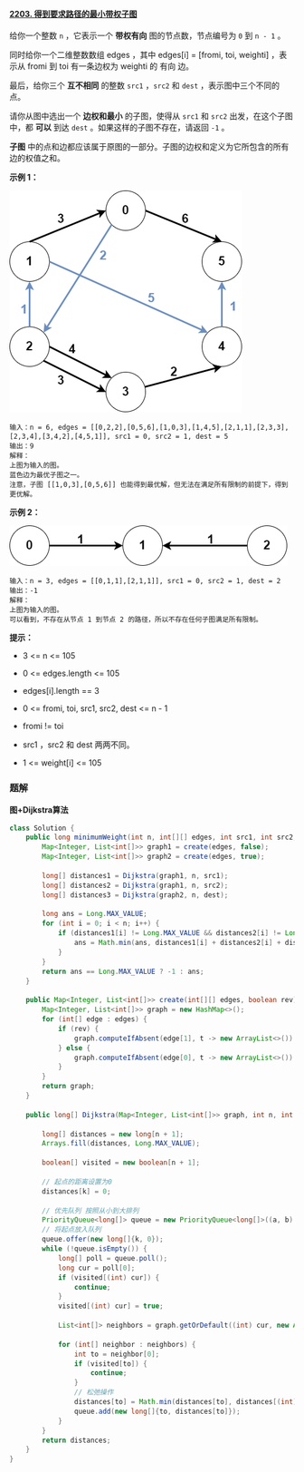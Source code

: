#### [2203. 得到要求路径的最小带权子图](https://leetcode-cn.com/problems/minimum-weighted-subgraph-with-the-required-paths/)

给你一个整数 `n` ，它表示一个 **带权有向** 图的节点数，节点编号为 `0` 到 `n - 1` 。

同时给你一个二维整数数组 edges ，其中 edges[i] = [fromi, toi, weighti] ，表示从 fromi 到 toi 有一条边权为 weighti 的 有向 边。

最后，给你三个 **互不相同** 的整数 `src1` ，`src2` 和 `dest` ，表示图中三个不同的点。

请你从图中选出一个 **边权和最小** 的子图，使得从 `src1` 和 `src2` 出发，在这个子图中，都 **可以** 到达 `dest` 。如果这样的子图不存在，请返回 `-1` 。

**子图** 中的点和边都应该属于原图的一部分。子图的边权和定义为它所包含的所有边的权值之和。

**示例 1：**

![](./images/得到要求路径的最小带权子图/1.jpg)

```shell
输入：n = 6, edges = [[0,2,2],[0,5,6],[1,0,3],[1,4,5],[2,1,1],[2,3,3],[2,3,4],[3,4,2],[4,5,1]], src1 = 0, src2 = 1, dest = 5
输出：9
解释：
上图为输入的图。
蓝色边为最优子图之一。
注意，子图 [[1,0,3],[0,5,6]] 也能得到最优解，但无法在满足所有限制的前提下，得到更优解。
```

**示例 2：**

![](./images/得到要求路径的最小带权子图/2.jpg)

```shell
输入：n = 3, edges = [[0,1,1],[2,1,1]], src1 = 0, src2 = 1, dest = 2
输出：-1
解释：
上图为输入的图。
可以看到，不存在从节点 1 到节点 2 的路径，所以不存在任何子图满足所有限制。
```

**提示：**

* 3 <= n <= 105

* 0 <= edges.length <= 105

* edges[i].length == 3

* 0 <= fromi, toi, src1, src2, dest <= n - 1

* fromi != toi

* src1 ，src2 和 dest 两两不同。

* 1 <= weight[i] <= 105

### 题解

**图+Dijkstra算法**

```java
class Solution {
    public long minimumWeight(int n, int[][] edges, int src1, int src2, int dest) {
        Map<Integer, List<int[]>> graph1 = create(edges, false);
        Map<Integer, List<int[]>> graph2 = create(edges, true);

        long[] distances1 = Dijkstra(graph1, n, src1);
        long[] distances2 = Dijkstra(graph1, n, src2);
        long[] distances3 = Dijkstra(graph2, n, dest);

        long ans = Long.MAX_VALUE;
        for (int i = 0; i < n; i++) {
            if (distances1[i] != Long.MAX_VALUE && distances2[i] != Long.MAX_VALUE && distances3[i] != Long.MAX_VALUE) {
                ans = Math.min(ans, distances1[i] + distances2[i] + distances3[i]);
            }
        }
        return ans == Long.MAX_VALUE ? -1 : ans;
    }

    public Map<Integer, List<int[]>> create(int[][] edges, boolean rev) {
        Map<Integer, List<int[]>> graph = new HashMap<>();
        for (int[] edge : edges) {
            if (rev) {
                graph.computeIfAbsent(edge[1], t -> new ArrayList<>()).add(new int[]{edge[0], edge[2]});
            } else {
                graph.computeIfAbsent(edge[0], t -> new ArrayList<>()).add(new int[]{edge[1], edge[2]});
            }
        }
        return graph;
    }

    public long[] Dijkstra(Map<Integer, List<int[]>> graph, int n, int k) {

        long[] distances = new long[n + 1];
        Arrays.fill(distances, Long.MAX_VALUE);

        boolean[] visited = new boolean[n + 1];

        // 起点的距离设置为0
        distances[k] = 0;

        // 优先队列 按照从小到大排列
        PriorityQueue<long[]> queue = new PriorityQueue<long[]>((a, b) -> Long.compare(a[1], b[1]));
        // 将起点放入队列
        queue.offer(new long[]{k, 0});
        while (!queue.isEmpty()) {
            long[] poll = queue.poll();
            long cur = poll[0];
            if (visited[(int) cur]) {
                continue;
            }
            visited[(int) cur] = true;

            List<int[]> neighbors = graph.getOrDefault((int) cur, new ArrayList<int[]>());

            for (int[] neighbor : neighbors) {
                int to = neighbor[0];
                if (visited[to]) {
                    continue;
                }
                // 松弛操作
                distances[to] = Math.min(distances[to], distances[(int) cur] + neighbor[1]);
                queue.add(new long[]{to, distances[to]});
            }
        }
        return distances;
    }
}
```
